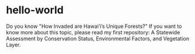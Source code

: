 # hello-world
Do you know "How Invaded are Hawai‘i’s Unique Forests?"
If you want to know more about this topic, please read my first repository: A Statewide Assessment by Conservation Status, Environmental Factors, and Vegetation Layer.
